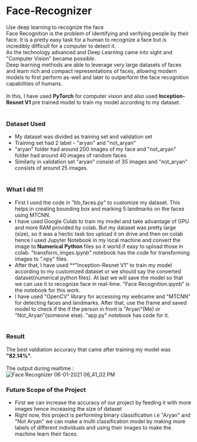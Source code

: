# Face-Recognizer
Use deep learning to recognize the face <br>
Face Recognition is the problem of identifying and verifying people by their face. It is a pretty easy task for a human to recognize a face but is incredibly difficult for a computer
to detect it.<br>
As the technology advanced and Deep Learning came into sight and "Computer Vision" became possible. <br>
Deep learning methods are able to leverage very large datasets of faces and learn rich and compact representations of faces, allowing modern models to first perform as-well 
and later to outperform the face recognition capabilities of humans.<br><br>
In this, I have used  **PyTorch** for computer vision and also used **Inception-Resnet V1** pre trained model to train my model according to my dataset.<br><br>

### Dataset Used<br>
- My dataset was divided as training set and validation set
- Training set had 2 label - "aryan" and "not_aryan"
- "aryan" folder had around 200 images of my face and "not_aryan" folder had around 40 images of random faces
- Similarly in validation set "aryan" consist of 35 images and "not_aryan" consists of around 25 images.
<br><br>
### What I did !!!<br>
- First I used the code in "bb_faces.py" to customize my dataset. This helps in creating bounding box and marking 5 landmarks on the faces using MTCNN. 
- I have used Google Colab to train my model and take advantage of GPU and more RAM provided by colab. But my dataset was pretty large (size), so it was a hectic task too upload it
on drive and then on colab hence I used Jupyter Notebook in my local machine and convert the image to **Numerical Python** files so it world if easy to upload those in colab. "transform_imges.ipynb" 
notebook has the code for transforming images to ".npy" files.
- After that, I have used **"Inception-Resnet V1" to train my model according to my customized dataset or we should say the converted dataset(numerical python files). At last we will
save the model so that we can use it to recognize face in real-time. "Face Recognition.ipynb" is the notebook for this work.
- I have used "OpenCV" library for accessing my webcame and "MTCNN" for detecting faces and landmarks. After that, use the frame and saved model to check if the if the person in front is "Aryan"(Me) or 
"Not_Aryan"(someone else). "app.py" notebook has code for it.
<br><br>
### Result<br>
The best valdiation accuracy that came after training my model was **"82.14%"**.<br><br>
The output during realtime : <br>
![Face Recognizer 06-01-2021 06_41_02 PM](https://user-images.githubusercontent.com/50714723/103772802-141d4380-5050-11eb-9805-e1eab9078577.png)
<br>
### Future Scope of the Project<br>
- First we can increase the accuracy of our project by feeding it with more images hence increasing the size of dataset
- Right now, this project is performing binary classification i.e "Aryan" and "Not Aryan" we can make a multi classification model by making more labels of different individuals and 
using their images to make the machine learn their faces.
